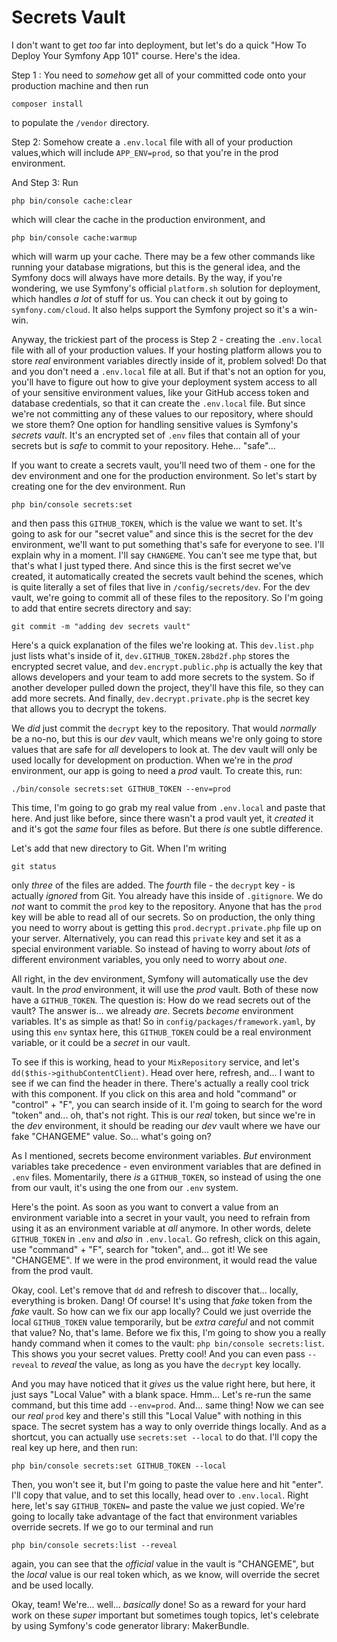 # Secrets Vault

I don't want to get *too* far into deployment, but let's do a quick "How To Deploy Your Symfony App 101" course. Here's the idea.

Step 1 : You need to *somehow* get all of your committed code onto your production machine and then run

```terminal
composer install
```

to populate the `/vendor` directory.

Step 2: Somehow create a `.env.local` file with all of your production values,which will include `APP_ENV=prod`, so that you're in the prod environment.

And Step 3: Run

```terminal
php bin/console cache:clear
```

which will clear the cache in the production environment, and

```terminal
php bin/console cache:warmup
```

which will warm up your cache. There may be a few other commands like running your database migrations, but this is the general idea, and the Symfony docs will always have more details. By the way, if you're wondering, we use Symfony's official `platform.sh` solution for deployment, which handles *a lot* of stuff for us. You can check it out by going to `symfony.com/cloud`. It also helps support the Symfony project so it's a win-win.

Anyway, the trickiest part of the process is Step 2 - creating the `.env.local` file with all of your production values. If your hosting platform allows you to store *real* environment variables directly inside of it, problem solved! Do that and you don't need a `.env.local` file at all. But if that's not an option for you, you'll have to figure out how to give your deployment system access to all of your sensitive environment values, like your GitHub access token and database credentials, so that it can create the `.env.local` file. But since we're not committing any of these values to our repository, where should we store them? One option for handling sensitive values is Symfony's *secrets vault*. It's an encrypted set of `.env` files that contain all of your secrets but is *safe* to commit to your repository. Hehe... "safe"...

If you want to create a secrets vault, you'll need two of them - one for the dev environment and one for the production environment. So let's start by creating one for the dev environment. Run

```terminal
php bin/console secrets:set
```

and then pass this `GITHUB_TOKEN`, which is the value we want to set. It's going to ask for our "secret value" and since this is the secret for the dev environment, we'll want to put something that's safe for everyone to see. I'll explain why in a moment. I'll say `CHANGEME`. You can't see me type that, but that's what I just typed there. And since this is the first secret we've created, it automatically created the secrets vault behind the scenes, which is quite literally a set of files that live in `/config/secrets/dev`. For the dev vault, we're going to commit all of these files to the repository. So I'm going to add that entire secrets directory and say:

```terminal
git commit -m "adding dev secrets vault"
```

Here's a quick explanation of the files we're looking at. This `dev.list.php` just lists what's inside of it, `dev.GITHUB_TOKEN.28bd2f.php` stores the encrypted secret value, and `dev.encrypt.public.php` is actually the key that allows developers and your team to add more secrets to the system. So if another developer pulled down the project, they'll have this file, so they can add more secrets. And finally, `dev.decrypt.private.php` is the secret key that allows you to decrypt the tokens.

We *did* just commit the `decrypt` key to the repository. That would *normally* be a no-no, but this is our *dev* vault, which means we're only going to store values that are safe for *all* developers to look at. The dev vault will only be used locally for development on production. When we're in the *prod* environment, our app is going to need a *prod* vault. To create this, run:

```terminal
./bin/console secrets:set GITHUB_TOKEN --env=prod
```

This time, I'm going to go grab my real value from `.env.local` and paste that here. And just like before, since there wasn't a prod vault yet, it *created* it and it's got the *same* four files as before. But there *is* one subtle difference.

Let's add that new directory to Git. When I'm writing

```terminal
git status
```

only *three* of the files are added. The *fourth* file - the `decrypt` key - is actually *ignored* from Git. You already have this inside of `.gitignore`. We do *not* want to commit the `prod` key to the repository. Anyone that has the `prod` key will be able to read all of our secrets. So on production, the only thing you need to worry about is getting this `prod.decrypt.private.php` file up on your server. Alternatively, you can read this `private` key and set it as a special environment variable. So instead of having to worry about *lots* of different environment variables, you only need to worry about *one*.

All right, in the dev environment, Symfony will automatically use the dev vault. In the *prod* environment, it will use the *prod* vault. Both of these now have a `GITHUB_TOKEN`. The question is: How do we read secrets out of the vault? The answer is... we already *are*. Secrets *become* environment variables. It's as simple as that! So in `config/packages/framework.yaml`, by using this `env` syntax here, this `GITHUB_TOKEN` could be a real environment variable, or it could be a *secret* in our vault.

To see if this is working, head to your `MixRepository` service, and let's `dd($this->githubContentClient)`. Head over here, refresh, and... I want to see if we can find the header in there. There's actually a really cool trick with this component. If you click on this area and hold "command" or "control" + "F", you can search inside of it. I'm going to search for the word "token" and... oh, that's not right. This is our *real* token, but since we're in the *dev* environment, it should be reading our *dev* vault where we have our fake "CHANGEME" value. So... what's going on?

As I mentioned, secrets become environment variables. *But* environment variables take precedence - even environment variables that are defined in `.env` files. Momentarily, there *is* a `GITHUB_TOKEN`, so instead of using the one from our vault, it's using the one from our `.env` system.

Here's the point. As soon as you want to convert a value from an environment variable into a secret in your vault, you need to refrain from using it as an environment variable at *all* anymore. In other words, delete `GITHUB_TOKEN` in `.env` and *also* in `.env.local`. Go refresh, click on this again, use "command" + "F", search for "token", and... got it! We see "CHANGEME". If we were in the prod environment, it would read the value from the prod vault.

Okay, cool. Let's remove that `dd` and refresh to discover that... locally, everything is broken. Dang! Of course! It's using that *fake* token from the *fake* vault. So how can we fix our app locally? Could we just override the local `GITHUB_TOKEN` value temporarily, but be *extra careful* and not commit that value? No, that's lame. Before we fix this, I'm going to show you a really handy command when it comes to the vault: `php bin/console secrets:list`. This shows you your secret values. Pretty cool! And you can even pass `--reveal` to *reveal* the value, as long as you have the `decrypt` key locally.

And you may have noticed that it *gives* us the value right here, but here, it just says "Local Value" with a blank space. Hmm... Let's re-run the same command, but this time add `--env=prod`. And... same thing! Now we can see our *real* `prod` key and there's still this "Local Value" with nothing in this space. The secret system has a way to only override things locally. And as a shortcut, you can actually use `secrets:set --local` to do that. I'll copy the real key up here, and then run:

```terminal
php bin/console secrets:set GITHUB_TOKEN --local
```

Then, you won't see it, but I'm going to paste the value here and hit "enter". I'll copy that value, and to set this locally, head over to `.env.local`. Right here, let's say `GITHUB_TOKEN=` and paste the value we just copied. We're going to locally take advantage of the fact that environment variables override secrets. If we go to our terminal and run

```terminal
php bin/console secrets:list --reveal
```

again, you can see that the *official* value in the vault is "CHANGEME", but the *local* value is our real token which, as we know, will override the secret and be used locally.

Okay, team! We're... well... *basically* done! So as a reward for your hard work on these *super* important but sometimes tough topics, let's celebrate by using Symfony's code generator library: MakerBundle.
